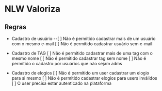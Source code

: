 # NLW Valoriza

## Regras

- Cadastro de usuário
--[ ] Não é permitido cadastrar mais de um usuário com o mesmo e-mail
[ ] Não é permitido cadastrar usuário sem e-mail

- Cadastro de TAG
[ ] Não é permitido cadastrar mais de uma tag com o mesmo nome
[ ] Não é permitido cadastrar tag sem nome
[ ] Não é permitido o cadastro por usuários que não sejam adms

- Cadastro de elogios
[ ] Não é permitido um user cadastrar um elogio para si mesmo
[ ] Não é permitido cadastrar elogios para users inválidos
[ ] O user precisa estar autenticado na plataforma
